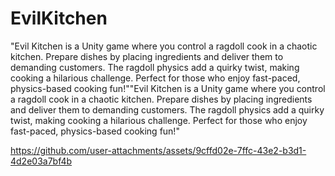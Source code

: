 # EvilKitchen
 "Evil Kitchen is a Unity game where you control a ragdoll cook in a chaotic kitchen. Prepare dishes by placing ingredients and deliver them to demanding customers. The ragdoll physics add a quirky twist, making cooking a hilarious challenge. Perfect for those who enjoy fast-paced, physics-based cooking fun!""Evil Kitchen is a Unity game where you control a ragdoll cook in a chaotic kitchen. Prepare dishes by placing ingredients and deliver them to demanding customers. The ragdoll physics add a quirky twist, making cooking a hilarious challenge. Perfect for those who enjoy fast-paced, physics-based cooking fun!"



https://github.com/user-attachments/assets/9cffd02e-7ffc-43e2-b3d1-4d2e03a7bf4b

